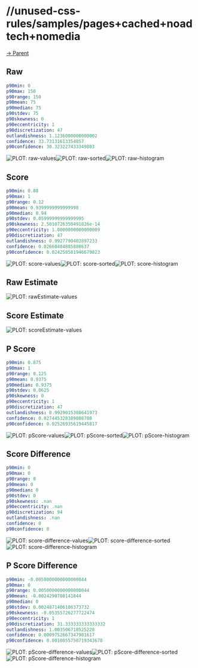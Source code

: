 
# //unused-css-rules/samples/pages+cached+noadtech+nomedia

[→ Parent](../..)


## Raw


```yaml
p90min: 0
p90max: 150
p90range: 150
p90mean: 75
p90median: 75
p90stdev: 75
p90skewness: 0
p90eccentricity: 1
p90discretization: 47
outlandishness: 1.1236000000000002
confidence: 33.73131613354857
p90confidence: 30.323227433349803

```

![PLOT: raw-values](./raw/values.svg)![PLOT: raw-sorted](./raw/sorted.svg)![PLOT: raw-histogram](./raw/histogram.svg)
## Score


```yaml
p90min: 0.88
p90max: 1
p90range: 0.12
p90mean: 0.9399999999999998
p90median: 0.94
p90stdev: 0.05999999999999995
p90skewness: 2.5010726350491826e-14
p90eccentricity: 1.0000000000000009
p90discretization: 47
outlandishness: 0.9927790402897233
confidence: 0.02660484885880637
p90confidence: 0.024258581946679823

```

![PLOT: score-values](./score/values.svg)![PLOT: score-sorted](./score/sorted.svg)![PLOT: score-histogram](./score/histogram.svg)
## Raw Estimate

![PLOT: rawEstimate-values](./rawEstimate/values.svg)
## Score Estimate

![PLOT: scoreEstimate-values](./scoreEstimate/values.svg)
## P Score


```yaml
p90min: 0.875
p90max: 1
p90range: 0.125
p90mean: 0.9375
p90median: 0.9375
p90stdev: 0.0625
p90skewness: 0
p90eccentricity: 1
p90discretization: 47
outlandishness: 0.9929015308641973
confidence: 0.027445328389808708
p90confidence: 0.02526935619445817

```

![PLOT: pScore-values](./pScore/values.svg)![PLOT: pScore-sorted](./pScore/sorted.svg)![PLOT: pScore-histogram](./pScore/histogram.svg)
## Score Difference


```yaml
p90min: 0
p90max: 0
p90range: 0
p90mean: 0
p90median: 0
p90stdev: 0
p90skewness: .nan
p90eccentricity: .nan
p90discretization: 94
outlandishness: .nan
confidence: 0
p90confidence: 0

```

![PLOT: score-difference-values](./score-difference/values.svg)![PLOT: score-difference-sorted](./score-difference/sorted.svg)![PLOT: score-difference-histogram](./score-difference/histogram.svg)
## P Score Difference


```yaml
p90min: -0.0050000000000000044
p90max: 0
p90range: 0.0050000000000000044
p90mean: -0.0024290780141844
p90median: 0
p90stdev: 0.0024871406106373732
p90skewness: -0.05355726277722474
p90eccentricity: 1
p90discretization: 31.333333333333332
outlandishness: 1.003506718525228
confidence: 0.0009752667347981617
p90confidence: 0.0010055750719343678

```

![PLOT: pScore-difference-values](./pScore-difference/values.svg)![PLOT: pScore-difference-sorted](./pScore-difference/sorted.svg)![PLOT: pScore-difference-histogram](./pScore-difference/histogram.svg)